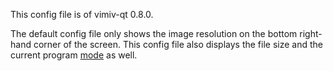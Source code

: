This config file is of vimiv-qt 0.8.0.

The default config file only shows the image resolution on the bottom right-hand corner of the screen.
This config file also displays the file size and the current program [mode](https://karlch.github.io/vimiv-qt/documentation/getting_started.html#basics) as well.
